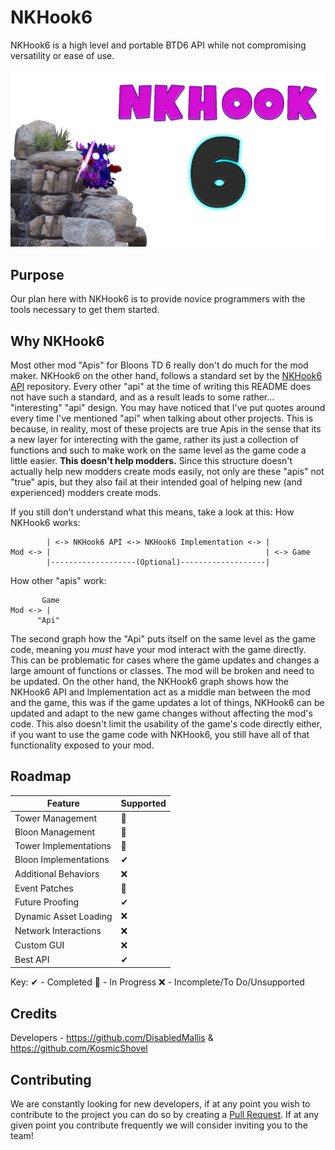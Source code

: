 # NKHook6
NKHook6 is a high level and portable BTD6 API while not compromising versatility or ease of use.

![](https://raw.githubusercontent.com/NKHook/NKHook6/main/NKHook.png)

## Purpose
Our plan here with NKHook6 is to provide novice programmers with the tools necessary to get them started.

## Why NKHook6
Most other mod "Apis" for Bloons TD 6 really don't do much for the mod maker. NKHook6 on the other hand, follows a standard set by the [NKHook6 API](https://github.com/NKHook/NKHook6-API) repository. Every other "api" at the time of writing this README does not have such a standard, and as a result leads to some rather... "interesting" "api" design. You may have noticed that I've put quotes around every time I've mentioned "api" when talking about other projects. This is because, in reality, most of these projects are true Apis in the sense that its a new layer for interecting with the game, rather its just a collection of functions and such to make work on the same level as the game code a little easier. **This doesn't help modders.** Since this structure doesn't actually help new modders create mods easily, not only are these "apis" not "true" apis, but they also fail at their intended goal of helping new (and experienced) modders create mods.

If you still don't understand what this means, take a look at this:
How NKHook6 works:
```
        | <-> NKHook6 API <-> NKHook6 Implementation <-> |
Mod <-> |                                                | <-> Game
        |-------------------(Optional)-------------------|
```
How other "apis" work:
```
       Game
Mod <-> |
      "Api"
```

The second graph how the "Api" puts itself on the same level as the game code, meaning you *must* have your mod interact with the game directly. This can be problematic for cases where the game updates and changes a large amount of functions or classes. The mod will be broken and need to be updated. On the other hand, the NKHook6 graph shows how the NKHook6 API and Implementation act as a middle man between the mod and the game, this was if the game updates a lot of things, NKHook6 can be updated and adapt to the new game changes without affecting the mod's code. This also doesn't limit the usability of the game's code directly either, if you want to use the game code with NKHook6, you still have all of that functionality exposed to your mod.

## Roadmap
|Feature|Supported|
|-------|---------|
|Tower Management|🔄|
|Bloon Management|🔄|
|Tower Implementations|🔄|
|Bloon Implementations|✔|
|Additional Behaviors|❌|
|Event Patches|🔄|
|Future Proofing|✔|
|Dynamic Asset Loading|❌|
|Network Interactions|❌|
|Custom GUI|❌|
|Best API|✔|

Key:
✔ - Completed
🔄 - In Progress
❌ - Incomplete/To Do/Unsupported

## Credits
Developers - https://github.com/DisabledMallis & https://github.com/KosmicShovel

## Contributing
We are constantly looking for new developers, if at any point you wish to contribute to the project you can do so by creating a [Pull Request](https://docs.github.com/en/free-pro-team@latest/github/collaborating-with-issues-and-pull-requests/about-pull-requests). If at any given point you contribute frequently we will consider inviting you to the team!

